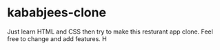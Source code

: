 # kababjees-clone
Just learn HTML and CSS then try to make this resturant app clone.
Feel free to change and add features.
H
